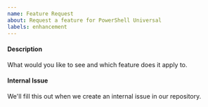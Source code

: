 ```yaml
---
name: Feature Request
about: Request a feature for PowerShell Universal
labels: enhancement
---
```


#### Description

What would you like to see and which feature does it apply to. 

#### Internal Issue

We'll fill this out when we create an internal issue in our repository. 
